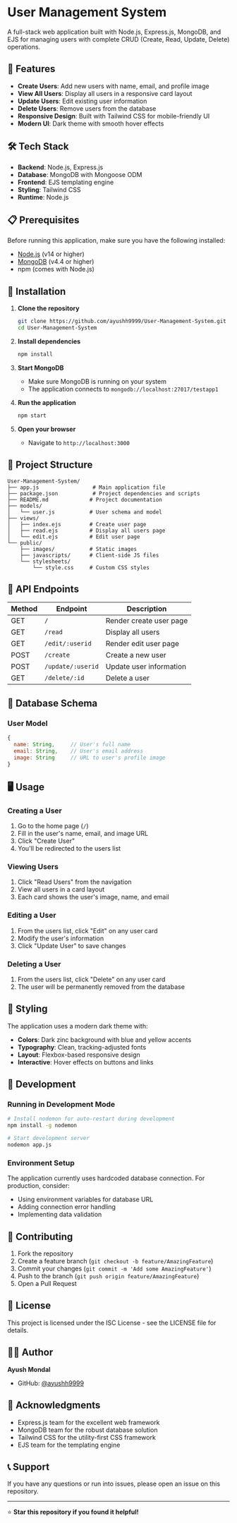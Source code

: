 # User Management System

A full-stack web application built with Node.js, Express.js, MongoDB, and EJS for managing users with complete CRUD (Create, Read, Update, Delete) operations.

## 🚀 Features

- **Create Users**: Add new users with name, email, and profile image
- **View All Users**: Display all users in a responsive card layout
- **Update Users**: Edit existing user information
- **Delete Users**: Remove users from the database
- **Responsive Design**: Built with Tailwind CSS for mobile-friendly UI
- **Modern UI**: Dark theme with smooth hover effects

## 🛠️ Tech Stack

- **Backend**: Node.js, Express.js
- **Database**: MongoDB with Mongoose ODM
- **Frontend**: EJS templating engine
- **Styling**: Tailwind CSS
- **Runtime**: Node.js

## 📋 Prerequisites

Before running this application, make sure you have the following installed:

- [Node.js](https://nodejs.org/) (v14 or higher)
- [MongoDB](https://www.mongodb.com/try/download/community) (v4.4 or higher)
- npm (comes with Node.js)

## 🔧 Installation

1. **Clone the repository**
   ```bash
   git clone https://github.com/ayushh9999/User-Management-System.git
   cd User-Management-System
   ```

2. **Install dependencies**
   ```bash
   npm install
   ```

3. **Start MongoDB**
   - Make sure MongoDB is running on your system
   - The application connects to `mongodb://localhost:27017/testapp1`

4. **Run the application**
   ```bash
   npm start
   ```

5. **Open your browser**
   - Navigate to `http://localhost:3000`

## 📁 Project Structure

```
User-Management-System/
├── app.js                 # Main application file
├── package.json           # Project dependencies and scripts
├── README.md             # Project documentation
├── models/
│   └── user.js           # User schema and model
├── views/
│   ├── index.ejs         # Create user page
│   ├── read.ejs          # Display all users page
│   └── edit.ejs          # Edit user page
└── public/
    ├── images/           # Static images
    ├── javascripts/      # Client-side JS files
    └── stylesheets/
        └── style.css     # Custom CSS styles
```

## 🎯 API Endpoints

| Method | Endpoint | Description |
|--------|----------|-------------|
| GET | `/` | Render create user page |
| GET | `/read` | Display all users |
| GET | `/edit/:userid` | Render edit user page |
| POST | `/create` | Create a new user |
| POST | `/update/:userid` | Update user information |
| GET | `/delete/:id` | Delete a user |

## 💾 Database Schema

### User Model
```javascript
{
  name: String,     // User's full name
  email: String,    // User's email address
  image: String     // URL to user's profile image
}
```

## 🖥️ Usage

### Creating a User
1. Go to the home page (`/`)
2. Fill in the user's name, email, and image URL
3. Click "Create User"
4. You'll be redirected to the users list

### Viewing Users
1. Click "Read Users" from the navigation
2. View all users in a card layout
3. Each card shows the user's image, name, and email

### Editing a User
1. From the users list, click "Edit" on any user card
2. Modify the user's information
3. Click "Update User" to save changes

### Deleting a User
1. From the users list, click "Delete" on any user card
2. The user will be permanently removed from the database

## 🎨 Styling

The application uses a modern dark theme with:
- **Colors**: Dark zinc background with blue and yellow accents
- **Typography**: Clean, tracking-adjusted fonts
- **Layout**: Flexbox-based responsive design
- **Interactive**: Hover effects on buttons and links

## 🚀 Development

### Running in Development Mode
```bash
# Install nodemon for auto-restart during development
npm install -g nodemon

# Start development server
nodemon app.js
```

### Environment Setup
The application currently uses hardcoded database connection. For production, consider:
- Using environment variables for database URL
- Adding connection error handling
- Implementing data validation

## 🤝 Contributing

1. Fork the repository
2. Create a feature branch (`git checkout -b feature/AmazingFeature`)
3. Commit your changes (`git commit -m 'Add some AmazingFeature'`)
4. Push to the branch (`git push origin feature/AmazingFeature`)
5. Open a Pull Request

## 📝 License

This project is licensed under the ISC License - see the LICENSE file for details.

## 👨‍💻 Author

**Ayush Mondal**
- GitHub: [@ayushh9999](https://github.com/ayushh9999)

## 🙏 Acknowledgments

- Express.js team for the excellent web framework
- MongoDB team for the robust database solution
- Tailwind CSS for the utility-first CSS framework
- EJS team for the templating engine

## 📞 Support

If you have any questions or run into issues, please open an issue on this repository.

---

⭐ **Star this repository if you found it helpful!**
